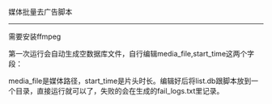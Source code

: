 媒体批量去广告脚本

-----------------------------

需要安装ffmpeg

第一次运行会自动生成空数据库文件，自行编辑media_file,start_time这两个字段：

media_file是媒体路径，start_time是片头时长。编辑好后将list.db跟脚本放到一个目录，直接运行就可以了，失败的会在生成的fail_logs.txt里记录。
